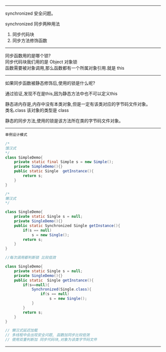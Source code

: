 ----
synchronized 安全问题。

synchronized 同步两种用法<br>

1. 同步代码块
2. 同步方法修饰函数
----

同步函数用的是哪个锁?<br>
同步代码块我们用的是 Object 对象锁<br>
函数需要被对象调用,那么函数都有一个所属对象引用.就是 this

----
如果同步函数被静态修饰后,使用的锁是什么呢?<br>

通过验证,发现不在是this,因为静态方法中也不可以定义this

静态进内存是,内存中没有本类对象,但是一定有该类对应的字节码文件对象。<br>
类名.class 该对象的类型是 class

静态的同步方法,使用的锁是该方法所在类的字节码文件对象。

----
```java
单例设计模式

/*
饿汉式
*/
class SimpleDemo{
    private static final Simple s = new Simple();
    private SimpleDemo(){}
    public static Single  getInstance(){
        return s;
    }
}

/*
懒汉式
*/

class SingleDemo{
    private static Single s = null;
    private SingleDemo(){}
    public static Synchronized Single getInstance(){
        if(s == null)
            s = new Single();
        return s;
    }
}

//每次调用都判断锁 比较低效

class SingleDemo{
    private static Single s = null;
    private SingleDemo(){}
    public static  Single getInstance(){
        if(s==null){
            Synchronized(Single.class){
                if(s == null)
                    s = new Single();
            }
        }
        return s;
    }
}

// 懒汉式延迟加载
// 多线程中会出现安全问题, 函数加同步比较低效
// 使用双重判断加 同步代码块,对象为该类字节码文件

```

----
